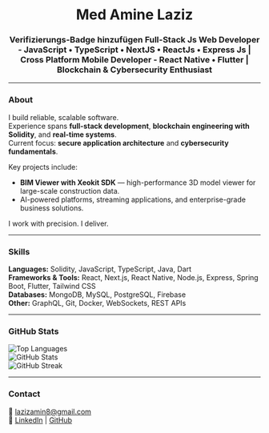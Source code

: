 <h1 align="center">Med Amine Laziz</h1>
<h3 align="center">Verifizierungs-Badge hinzufügen
Full-Stack Js Web Developer - JavaScript • TypeScript • NextJS • ReactJs • Express Js | Cross Platform Mobile Developer - React Native • Flutter | Blockchain & Cybersecurity Enthusiast</h3>

---

### About
I build reliable, scalable software.  
Experience spans **full-stack development**, **blockchain engineering with Solidity**, and **real-time systems**.  
Current focus: **secure application architecture** and **cybersecurity fundamentals**.  

Key projects include:  
- **BIM Viewer with Xeokit SDK** — high-performance 3D model viewer for large-scale construction data.  
- AI-powered platforms, streaming applications, and enterprise-grade business solutions.  

I work with precision. I deliver.

---

### Skills
**Languages:** Solidity, JavaScript, TypeScript, Java, Dart  
**Frameworks & Tools:** React, Next.js, React Native, Node.js, Express, Spring Boot, Flutter, Tailwind CSS  
**Databases:** MongoDB, MySQL, PostgreSQL, Firebase  
**Other:** GraphQL, Git, Docker, WebSockets, REST APIs  

---

### GitHub Stats
![Top Languages](https://github-readme-stats.vercel.app/api/top-langs?username=la3jiz&show_icons=true&locale=en&layout=compact&theme=radical)  
![GitHub Stats](https://github-readme-stats.vercel.app/api?username=la3jiz&show_icons=true&locale=en&theme=radical)  
![GitHub Streak](https://github-readme-streak-stats.herokuapp.com/?user=la3jiz&theme=radical)  

---

### Contact
📧 lazizamin8@gmail.com  
🔗 [LinkedIn](https://www.linkedin.com/in/mohamed-amine-laziz) | [GitHub](https://github.com/la3jiz)
